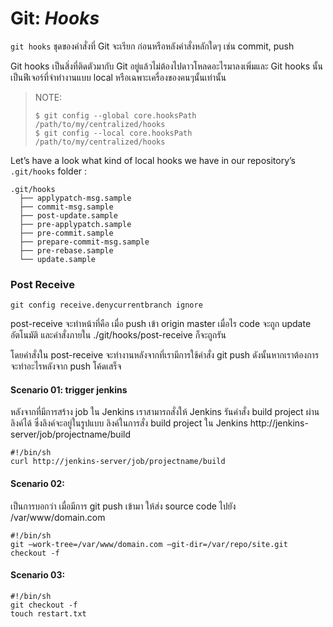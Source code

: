 # Git: _Hooks_

`git hooks` ชุดของคำสั่งที่ Git จะเรียก ก่อนหรือหลังคำสั่งหลักใดๆ เช่น commit, push

Git hooks เป็นสิ่งที่ติดตัวมากับ Git อยู่แล้วไม่ต้องไปดาวโหลดอะไรมาลงเพิ่มและ Git hooks นั้นเป็นฟีเจอร์ที่จำทำงานแบบ local หรือเฉพาะเครื่องของคนๆนั้นเท่านั้น

> NOTE:
>
> ```shell
> $ git config --global core.hooksPath /path/to/my/centralized/hooks
> $ git config --local core.hooksPath /path/to/my/centralized/hooks
> ```

Let’s have a look what kind of local hooks we have in our repository’s `.git/hooks`
folder :

```text
.git/hooks
  ├── applypatch-msg.sample
  ├── commit-msg.sample
  ├── post-update.sample
  ├── pre-applypatch.sample
  ├── pre-commit.sample
  ├── prepare-commit-msg.sample
  ├── pre-rebase.sample
  └── update.sample
```

### Post Receive

`git config receive.denycurrentbranch ignore`

post-receive จะทำหน้าที่คือ เมื่อ push เข้า origin master เมื่อไร code จะถูก update อัตโนมัติ
และคำสั่งภายใน ./git/hooks/post-receive ก็จะถูกรัน

โดยคำสั่งใน post-receive จะทำงานหลังจากที่เรามีการใช้คำสั่ง git push ดังนั้นหากเราต้องการจะทำอะไรหลังจาก push โค้ดเสร็จ

#### Scenario 01: trigger jenkins

หลังจากที่มีการสร้าง job ใน Jenkins เราสามารถสั่งให้ Jenkins รันคำสั่ง build project ผ่านลิงค์ได้ ซึ่งลิงค์จะอยู่ในรูปแบบ ลิงค์ในการสั่ง build project ใน Jenkins http://jenkins-server/job/projectname/build

```shell
#!/bin/sh
curl http://jenkins-server/job/projectname/build
```

#### Scenario 02:

เป็นการบอกว่า เมื่อมีการ git push เข้ามา ให้ส่ง source code ไปยัง /var/www/domain.com

```shell
#!/bin/sh
git –work-tree=/var/www/domain.com –git-dir=/var/repo/site.git checkout -f
```

#### Scenario 03:

```shell
#!/bin/sh
git checkout -f
touch restart.txt
```

